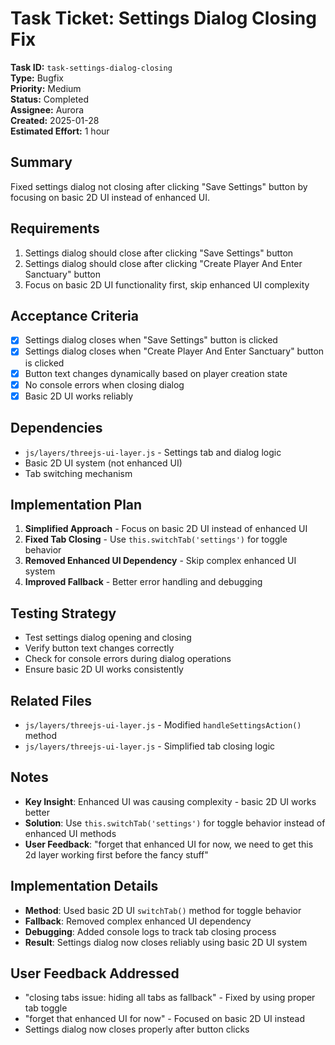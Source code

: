 # Task Ticket: Settings Dialog Closing Fix

**Task ID:** `task-settings-dialog-closing`  
**Type:** Bugfix  
**Priority:** Medium  
**Status:** Completed  
**Assignee:** Aurora  
**Created:** 2025-01-28  
**Estimated Effort:** 1 hour  

## Summary
Fixed settings dialog not closing after clicking "Save Settings" button by focusing on basic 2D UI instead of enhanced UI.

## Requirements
1. Settings dialog should close after clicking "Save Settings" button
2. Settings dialog should close after clicking "Create Player And Enter Sanctuary" button
3. Focus on basic 2D UI functionality first, skip enhanced UI complexity

## Acceptance Criteria
- [x] Settings dialog closes when "Save Settings" button is clicked
- [x] Settings dialog closes when "Create Player And Enter Sanctuary" button is clicked
- [x] Button text changes dynamically based on player creation state
- [x] No console errors when closing dialog
- [x] Basic 2D UI works reliably

## Dependencies
- `js/layers/threejs-ui-layer.js` - Settings tab and dialog logic
- Basic 2D UI system (not enhanced UI)
- Tab switching mechanism

## Implementation Plan
1. **Simplified Approach** - Focus on basic 2D UI instead of enhanced UI
2. **Fixed Tab Closing** - Use `this.switchTab('settings')` for toggle behavior
3. **Removed Enhanced UI Dependency** - Skip complex enhanced UI system
4. **Improved Fallback** - Better error handling and debugging

## Testing Strategy
- Test settings dialog opening and closing
- Verify button text changes correctly
- Check for console errors during dialog operations
- Ensure basic 2D UI works consistently

## Related Files
- `js/layers/threejs-ui-layer.js` - Modified `handleSettingsAction()` method
- `js/layers/threejs-ui-layer.js` - Simplified tab closing logic

## Notes
- **Key Insight**: Enhanced UI was causing complexity - basic 2D UI works better
- **Solution**: Use `this.switchTab('settings')` for toggle behavior instead of enhanced UI methods
- **User Feedback**: "forget that enhanced UI for now, we need to get this 2d layer working first before the fancy stuff"

## Implementation Details
- **Method**: Used basic 2D UI `switchTab()` method for toggle behavior
- **Fallback**: Removed complex enhanced UI dependency
- **Debugging**: Added console logs to track tab closing process
- **Result**: Settings dialog now closes reliably using basic 2D UI system

## User Feedback Addressed
- "closing tabs issue: hiding all tabs as fallback" - Fixed by using proper tab toggle
- "forget that enhanced UI for now" - Focused on basic 2D UI instead
- Settings dialog now closes properly after button clicks
